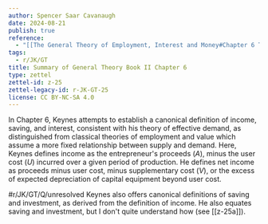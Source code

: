 ```yaml
---
author: Spencer Saar Cavanaugh
date: 2024-08-21
publish: true
reference:
  - "[[The General Theory of Employment, Interest and Money#Chapter 6 THE DEFINITION OF INCOME, SAVING AND INVESTMENT]]"
tags:
  - r/JK/GT
title: Summary of General Theory Book II Chapter 6
type: zettel
zettel-id: z-25
zettel-legacy-id: r-JK-GT-25
license: CC BY-NC-SA 4.0
---
```


In Chapter 6, Keynes attempts to establish a canonical definition of income, saving, and interest, consistent with his theory of effective demand, as distinguished from classical theories of employment and value which assume a more fixed relationship between supply and demand. Here, Keynes defines income as the entrepreneur's proceeds ($A$), minus the user cost ($U$) incurred over a given period of production. He defines net income as proceeds minus user cost, minus supplementary cost ($V$), or the excess of expected depreciation of capital equipment beyond user cost.

#r/JK/GT/Q/unresolved Keynes also offers canonical definitions of saving and investment, as derived from the definition of income. He also equates saving and investment, but I don't quite understand how (see [[z-25a]]).
